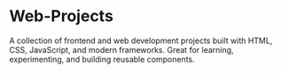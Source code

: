 # Web-Projects
A collection of frontend and web development projects built with HTML, CSS, JavaScript, and modern frameworks. Great for learning, experimenting, and building reusable components.
